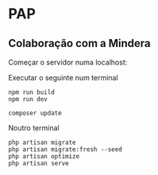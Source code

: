 # PAP

## Colaboração com a Mindera


Começar o servidor numa localhost:

Executar o seguinte num terminal
```
npm run build
npm run dev

composer update
```

Noutro terminal

```
php artisan migrate
php artisan migrate:fresh --seed
php artisan optimize
php artisan serve
```
